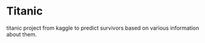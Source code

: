 # Titanic
titanic project from kaggle to predict survivors based on various information about them.
